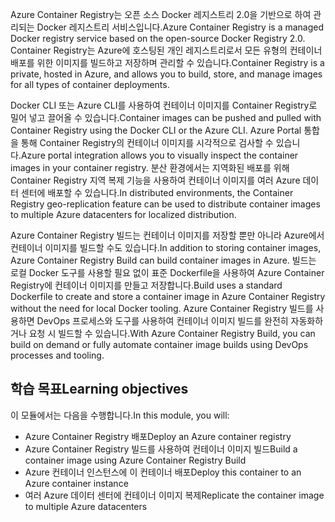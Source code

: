 <span data-ttu-id="9a36f-101">Azure Container Registry는 오픈 소스 Docker 레지스트리 2.0을 기반으로 하여 관리되는 Docker 레지스트리 서비스입니다.</span><span class="sxs-lookup"><span data-stu-id="9a36f-101">Azure Container Registry is a managed Docker registry service based on the open-source Docker Registry 2.0.</span></span> <span data-ttu-id="9a36f-102">Container Registry는 Azure에 호스팅된 개인 레지스트리로서 모든 유형의 컨테이너 배포를 위한 이미지를 빌드하고 저장하며 관리할 수 있습니다.</span><span class="sxs-lookup"><span data-stu-id="9a36f-102">Container Registry is a private, hosted in Azure, and allows you to build, store, and manage images for all types of container deployments.</span></span>

<span data-ttu-id="9a36f-103">Docker CLI 또는 Azure CLI를 사용하여 컨테이너 이미지를 Container Registry로 밀어 넣고 끌어올 수 있습니다.</span><span class="sxs-lookup"><span data-stu-id="9a36f-103">Container images can be pushed and pulled with Container Registry using the Docker CLI or the Azure CLI.</span></span> <span data-ttu-id="9a36f-104">Azure Portal 통합을 통해 Container Registry의 컨테이너 이미지를 시각적으로 검사할 수 있습니다.</span><span class="sxs-lookup"><span data-stu-id="9a36f-104">Azure portal integration allows you to visually inspect the container images in your container registry.</span></span> <span data-ttu-id="9a36f-105">분산 환경에서는 지역화된 배포를 위해 Container Registry 지역 복제 기능을 사용하여 컨테이너 이미지를 여러 Azure 데이터 센터에 배포할 수 있습니다.</span><span class="sxs-lookup"><span data-stu-id="9a36f-105">In distributed environments, the Container Registry geo-replication feature can be used to distribute container images to multiple Azure datacenters for localized distribution.</span></span>

<span data-ttu-id="9a36f-106">Azure Container Registry 빌드는 컨테이너 이미지를 저장할 뿐만 아니라 Azure에서 컨테이너 이미지를 빌드할 수도 있습니다.</span><span class="sxs-lookup"><span data-stu-id="9a36f-106">In addition to storing container images, Azure Container Registry Build can build container images in Azure.</span></span> <span data-ttu-id="9a36f-107">빌드는 로컬 Docker 도구를 사용할 필요 없이 표준 Dockerfile을 사용하여 Azure Container Registry에 컨테이너 이미지를 만들고 저장합니다.</span><span class="sxs-lookup"><span data-stu-id="9a36f-107">Build uses a standard Dockerfile to create and store a container image in Azure Container Registry without the need for local Docker tooling.</span></span> <span data-ttu-id="9a36f-108">Azure Container Registry 빌드를 사용하면 DevOps 프로세스와 도구를 사용하여 컨테이너 이미지 빌드를 완전히 자동화하거나 요청 시 빌드할 수 있습니다.</span><span class="sxs-lookup"><span data-stu-id="9a36f-108">With Azure Container Registry Build, you can build on demand or fully automate container image builds using DevOps processes and tooling.</span></span>

## <a name="learning-objectives"></a><span data-ttu-id="9a36f-109">학습 목표</span><span class="sxs-lookup"><span data-stu-id="9a36f-109">Learning objectives</span></span>

<span data-ttu-id="9a36f-110">이 모듈에서는 다음을 수행합니다.</span><span class="sxs-lookup"><span data-stu-id="9a36f-110">In this module, you will:</span></span>

- <span data-ttu-id="9a36f-111">Azure Container Registry 배포</span><span class="sxs-lookup"><span data-stu-id="9a36f-111">Deploy an Azure container registry</span></span>
- <span data-ttu-id="9a36f-112">Azure Container Registry 빌드를 사용하여 컨테이너 이미지 빌드</span><span class="sxs-lookup"><span data-stu-id="9a36f-112">Build a container image using Azure Container Registry Build</span></span>
- <span data-ttu-id="9a36f-113">Azure 컨테이너 인스턴스에 이 컨테이너 배포</span><span class="sxs-lookup"><span data-stu-id="9a36f-113">Deploy this container to an Azure container instance</span></span>
- <span data-ttu-id="9a36f-114">여러 Azure 데이터 센터에 컨테이너 이미지 복제</span><span class="sxs-lookup"><span data-stu-id="9a36f-114">Replicate the container image to multiple Azure datacenters</span></span>